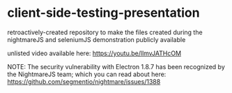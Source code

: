 # client-side-testing-presentation
retroactively-created repository to make the files created during the nightmareJS and seleniumJS demonstration publicly available 

unlisted video available here: https://youtu.be/llmvJATHcOM

NOTE: The security vulnerability with Electron 1.8.7 has been recognized by the NightmareJS team; which you can read about here: https://github.com/segmentio/nightmare/issues/1388 
